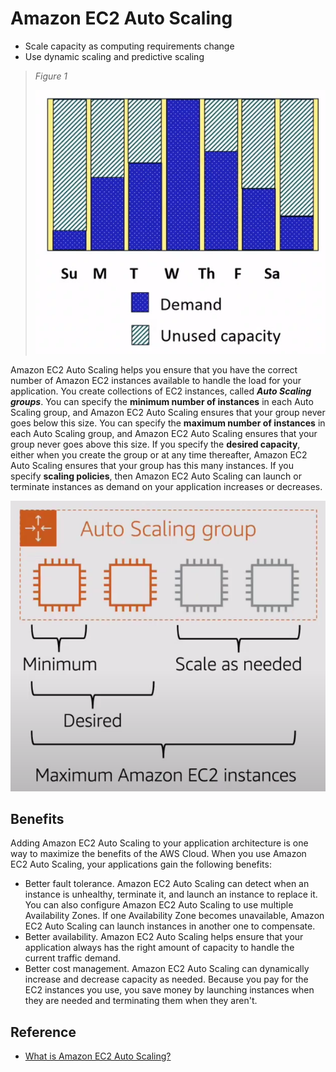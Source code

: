 # Amazon EC2 Auto Scaling

* Scale capacity as computing requirements change
* Use dynamic scaling and predictive scaling

> *Figure 1*
>
> ![ec2-auto-scaling-graph](assets/img/ec2-auto-scaling-graph.png)

Amazon EC2 Auto Scaling helps you ensure that you have the correct number of Amazon EC2 instances available to handle the load for your application. You create collections of EC2 instances, called ***Auto Scaling groups***. You can specify the **minimum number of instances** in each Auto Scaling group, and Amazon EC2 Auto Scaling ensures that your group never goes below this size. You can specify the **maximum number of instances** in each Auto Scaling group, and Amazon EC2 Auto Scaling ensures that your group never goes above this size. If you specify the **desired capacity**, either when you create the group or at any time thereafter, Amazon EC2 Auto Scaling ensures that your group has this many instances. If you specify **scaling policies**, then Amazon EC2 Auto Scaling can launch or terminate instances as demand on your application increases or decreases.

![AWS EC2 Auto Scaling](assets/img/aws-ec2-autoscaling.png)

## Benefits
Adding Amazon EC2 Auto Scaling to your application architecture is one way to maximize the benefits of the AWS Cloud. When you use Amazon EC2 Auto Scaling, your applications gain the following benefits:

* Better fault tolerance. Amazon EC2 Auto Scaling can detect when an instance is unhealthy, terminate it, and launch an instance to replace it. You can also configure Amazon EC2 Auto Scaling to use multiple Availability Zones. If one Availability Zone becomes unavailable, Amazon EC2 Auto Scaling can launch instances in another one to compensate.
* Better availability. Amazon EC2 Auto Scaling helps ensure that your application always has the right amount of capacity to handle the current traffic demand.
* Better cost management. Amazon EC2 Auto Scaling can dynamically increase and decrease capacity as needed. Because you pay for the EC2 instances you use, you save money by launching instances when they are needed and terminating them when they aren't.

## Reference
* [What is Amazon EC2 Auto Scaling?](https://docs.aws.amazon.com/autoscaling/ec2/userguide/what-is-amazon-ec2-auto-scaling.html)